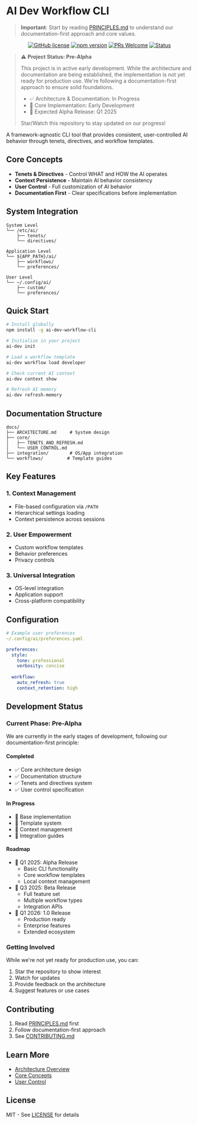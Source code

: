 # AI Dev Workflow CLI

> **Important**: Start by reading [PRINCIPLES.md](PRINCIPLES.md) to understand our documentation-first approach and core values.

<div align="center">

[![GitHub license](https://img.shields.io/github/license/carmelyne/ai-dev-workflow-cli)](https://github.com/carmelyne/ai-dev-workflow-cli/blob/main/LICENSE)
[![npm version](https://img.shields.io/npm/v/ai-dev-workflow-cli)](https://www.npmjs.com/package/ai-dev-workflow-cli)
[![PRs Welcome](https://img.shields.io/badge/PRs-welcome-brightgreen.svg)](https://github.com/carmelyne/ai-dev-workflow-cli/blob/main/CONTRIBUTING.md)
[![Status](https://img.shields.io/badge/status-pre--alpha-orange)](https://github.com/carmelyne/ai-dev-workflow-cli)

</div>

> ⚠️ **Project Status: Pre-Alpha**
>
> This project is in active early development. While the architecture and documentation are being established, the implementation is not yet ready for production use. We're following a documentation-first approach to ensure solid foundations.
>
> - ✅ Architecture & Documentation: In Progress
> - 🚧 Core Implementation: Early Development
> - 📅 Expected Alpha Release: Q1 2025
>
> Star/Watch this repository to stay updated on our progress!

A framework-agnostic CLI tool that provides consistent, user-controlled AI behavior through tenets, directives, and workflow templates.

## Core Concepts

- **Tenets & Directives** - Control WHAT and HOW the AI operates
- **Context Persistence** - Maintain AI behavior consistency
- **User Control** - Full customization of AI behavior
- **Documentation First** - Clear specifications before implementation

## System Integration

```
System Level
└── /etc/ai/
    ├── tenets/
    └── directives/

Application Level
└── ${APP_PATH}/ai/
    ├── workflows/
    └── preferences/

User Level
└── ~/.config/ai/
    ├── custom/
    └── preferences/
```

## Quick Start

```bash
# Install globally
npm install -g ai-dev-workflow-cli

# Initialize in your project
ai-dev init

# Load a workflow template
ai-dev workflow load developer

# Check current AI context
ai-dev context show

# Refresh AI memory
ai-dev refresh-memory
```

## Documentation Structure

```
docs/
├── ARCHITECTURE.md     # System design
├── core/
│   ├── TENETS_AND_REFRESH.md
│   └── USER_CONTROL.md
├── integration/        # OS/App integration
└── workflows/         # Template guides
```

## Key Features

### 1. Context Management
- File-based configuration via `/PATH`
- Hierarchical settings loading
- Context persistence across sessions

### 2. User Empowerment
- Custom workflow templates
- Behavior preferences
- Privacy controls

### 3. Universal Integration
- OS-level integration
- Application support
- Cross-platform compatibility

## Configuration

```yaml
# Example user preferences
~/.config/ai/preferences.yaml

preferences:
  style:
    tone: professional
    verbosity: concise
  
  workflow:
    auto_refresh: true
    context_retention: high
```

## Development Status

### Current Phase: Pre-Alpha

We are currently in the early stages of development, following our documentation-first principle:

#### Completed
- ✅ Core architecture design
- ✅ Documentation structure
- ✅ Tenets and directives system
- ✅ User control specification

#### In Progress
- 🚧 Base implementation
- 🚧 Template system
- 🚧 Context management
- 🚧 Integration guides

#### Roadmap
- 📅 Q1 2025: Alpha Release
  - Basic CLI functionality
  - Core workflow templates
  - Local context management
- 📅 Q3 2025: Beta Release
  - Full feature set
  - Multiple workflow types
  - Integration APIs
- 📅 Q1 2026: 1.0 Release
  - Production ready
  - Enterprise features
  - Extended ecosystem

### Getting Involved

While we're not yet ready for production use, you can:
1. Star the repository to show interest
2. Watch for updates
3. Provide feedback on the architecture
4. Suggest features or use cases

## Contributing

1. Read [PRINCIPLES.md](PRINCIPLES.md) first
2. Follow documentation-first approach
3. See [CONTRIBUTING.md](CONTRIBUTING.md)

## Learn More

- [Architecture Overview](docs/ARCHITECTURE.md)
- [Core Concepts](docs/core/TENETS_AND_REFRESH.md)
- [User Control](docs/core/USER_CONTROL.md)

## License

MIT - See [LICENSE](LICENSE) for details
